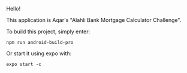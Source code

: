 Hello! 

This application is Aqar's "Alahli Bank Mortgage Calculator Challenge".

To build this project, simply enter: 

`npm run android-build-pro`

Or start it using expo with: 

`expo start -c`

